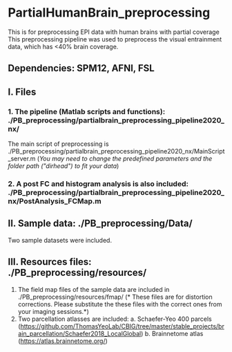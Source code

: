 # PartialHumanBrain_preprocessing
This is for preprocessing EPI data with human brains with partial coverage
This preprocessing pipeline was used to preprocess the visual entrainment data, which has <40% brain coverage.

## Dependencies: SPM12, AFNI, FSL
## I. Files
### 1. The pipeline (Matlab scripts and functions): ./PB_preprocessing/partialbrain_preprocessing_pipeline2020_nx/
The main script of preprocessing is ./PB_preprocessing/partialbrain_preprocessing_pipeline2020_nx/MainScript_server.m
(*You may need to change the predefined parameters and the folder path ("dirhead") to fit your data*)

###  2. A post FC and histogram analysis is also included: ./PB_preprocessing/partialbrain_preprocessing_pipeline2020_nx/PostAnalysis_FCMap.m

## II. Sample data: ./PB_preprocessing/Data/
Two sample datasets were included. 

## III. Resources files: ./PB_preprocessing/resources/
1. The field map files of the sample data are included in ./PB_preprocessing/resources/fmap/
 (* These files are for distortion corrections. Please substitute the these files with the correct ones from your imaging sessions.*)
2. Two parcellation atlasses are included: 
a. Schaefer-Yeo 400 parcels (https://github.com/ThomasYeoLab/CBIG/tree/master/stable_projects/brain_parcellation/Schaefer2018_LocalGlobal)
b. Brainnetome atlas  (https://atlas.brainnetome.org/)



